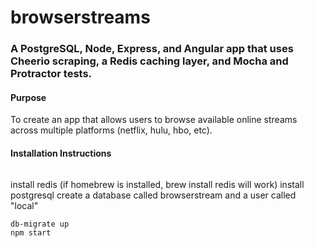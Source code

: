 # browserstreams

### A PostgreSQL, Node, Express, and Angular app that uses Cheerio scraping, a Redis caching layer, and Mocha and Protractor tests.

#### Purpose
To create an app that allows users to browse available online streams across multiple platforms (netflix, hulu, hbo, etc).

#### Installation Instructions
```npm setup
```
install redis (if homebrew is installed, brew install redis will work)
install postgresql
create a database called browserstream and a user called "local"
```npm install -g db-migrate
db-migrate up
npm start
```
